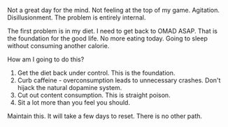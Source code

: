 Not a great day for the mind. Not feeling at the top of my game. Agitation. Disillusionment. The problem is entirely internal.

The first problem is in my diet. I need to get back to OMAD ASAP. That is the foundation for the good life. No more eating today. Going to sleep without consuming another calorie.

How am I going to do this?
1. Get the diet back under control. This is the foundation.
2. Curb caffeine - overconsumption leads to unnecessary crashes. Don't hijack the natural dopamine system.
3. Cut out content consumption. This is straight poison.
4. Sit a lot more than you feel you should.

Maintain this. It will take a few days to reset. There is no other path.